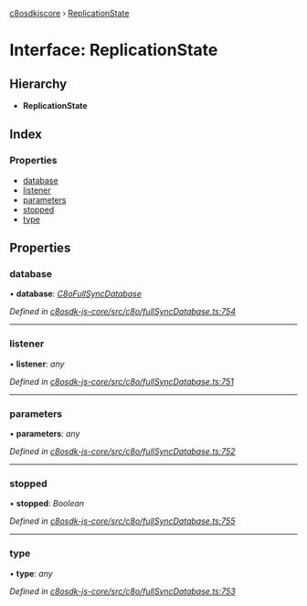 [c8osdkjscore](../README.md) › [ReplicationState](replicationstate.md)

# Interface: ReplicationState

## Hierarchy

* **ReplicationState**

## Index

### Properties

* [database](replicationstate.md#database)
* [listener](replicationstate.md#listener)
* [parameters](replicationstate.md#parameters)
* [stopped](replicationstate.md#stopped)
* [type](replicationstate.md#type)

## Properties

###  database

• **database**: *[C8oFullSyncDatabase](../classes/c8ofullsyncdatabase.md)*

*Defined in [c8osdk-js-core/src/c8o/fullSyncDatabase.ts:754](https://github.com/convertigo/c8osdk-angular/blob/74e6eb2/src/c8o/fullSyncDatabase.ts#L754)*

___

###  listener

• **listener**: *any*

*Defined in [c8osdk-js-core/src/c8o/fullSyncDatabase.ts:751](https://github.com/convertigo/c8osdk-angular/blob/74e6eb2/src/c8o/fullSyncDatabase.ts#L751)*

___

###  parameters

• **parameters**: *any*

*Defined in [c8osdk-js-core/src/c8o/fullSyncDatabase.ts:752](https://github.com/convertigo/c8osdk-angular/blob/74e6eb2/src/c8o/fullSyncDatabase.ts#L752)*

___

###  stopped

• **stopped**: *Boolean*

*Defined in [c8osdk-js-core/src/c8o/fullSyncDatabase.ts:755](https://github.com/convertigo/c8osdk-angular/blob/74e6eb2/src/c8o/fullSyncDatabase.ts#L755)*

___

###  type

• **type**: *any*

*Defined in [c8osdk-js-core/src/c8o/fullSyncDatabase.ts:753](https://github.com/convertigo/c8osdk-angular/blob/74e6eb2/src/c8o/fullSyncDatabase.ts#L753)*
